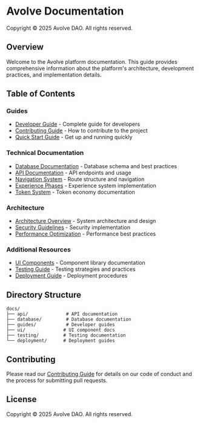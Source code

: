 # Avolve Documentation

Copyright © 2025 Avolve DAO. All rights reserved.

## Overview

Welcome to the Avolve platform documentation. This guide provides comprehensive information about the platform's architecture, development practices, and implementation details.

## Table of Contents

### Guides
- [Developer Guide](guides/developer-guide.md) - Complete guide for developers
- [Contributing Guide](guides/contributing.md) - How to contribute to the project
- [Quick Start Guide](guides/quick-start.md) - Get up and running quickly

### Technical Documentation
- [Database Documentation](database/schema.md) - Database schema and best practices
- [API Documentation](api/README.md) - API endpoints and usage
- [Navigation System](navigation-system.md) - Route structure and navigation
- [Experience Phases](EXPERIENCE-PHASES.md) - Experience system implementation
- [Token System](TOKEN-SYSTEM.md) - Token economy documentation

### Architecture
- [Architecture Overview](architecture.md) - System architecture and design
- [Security Guidelines](enhanced-authentication.md) - Security implementation
- [Performance Optimization](database/performance.md) - Performance best practices

### Additional Resources
- [UI Components](ui/README.md) - Component library documentation
- [Testing Guide](testing/README.md) - Testing strategies and practices
- [Deployment Guide](deployment/README.md) - Deployment procedures

## Directory Structure

```
docs/
├── api/              # API documentation
├── database/         # Database documentation
├── guides/           # Developer guides
├── ui/              # UI component docs
├── testing/         # Testing documentation
└── deployment/      # Deployment guides
```

## Contributing

Please read our [Contributing Guide](guides/contributing.md) for details on our code of conduct and the process for submitting pull requests.

## License

Copyright © 2025 Avolve DAO. All rights reserved.
